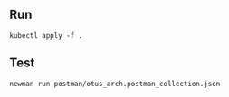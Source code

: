 ## Run
```
kubectl apply -f .
```

## Test
```
newman run postman/otus_arch.postman_collection.json
```